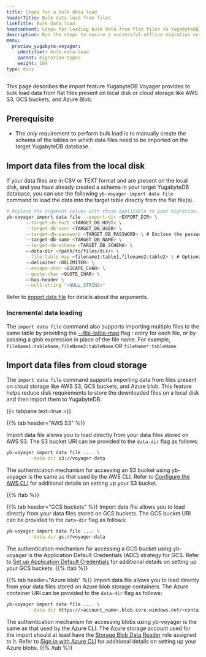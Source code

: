 ```yaml
---
title: Steps for a bulk data load
headerTitle: Bulk data load from files
linkTitle: Bulk data load
headcontent: Steps for loading bulk data from flat files to YugabyteDB using YugabyteDB Voyager.
description: Run the steps to ensure a successful offline migration using YugabyteDB Voyager.
menu:
  preview_yugabyte-voyager:
    identifier: bulk-data-load
    parent: migration-types
    weight: 104
type: docs
---
```



This page describes the import feature YugabyteDB Voyager provides to bulk load data from flat files present on local disk or cloud storage like AWS S3, GCS buckets, and Azure Blob.

## Prerequisite

* The _only_ requirement to perform bulk load is to manually create the schema of the tables on which data files need to be imported on the target YugabyteDB database.

## Import data files from the local disk

If your data files are in CSV or TEXT format and are present on the local disk, and you have already created a schema in your target YugabyteDB database, you can use the following `yb-voyager import data file` command to load the data into the target table directly from the flat file(s).

```sh
# Replace the argument values with those applicable to your migration.
yb-voyager import data file --export-dir <EXPORT_DIR> \
       --target-db-host <TARGET_DB_HOST> \
       --target-db-user <TARGET_DB_USER> \
       --target-db-password <TARGET_DB_PASSWORD> \ # Enclose the password in single quotes if it contains special characters.
       --target-db-name <TARGET_DB_NAME> \
       --target-db-schema <TARGET_DB_SCHEMA> \
       –-data-dir </path/to/files/dir/> \
       --file-table-map <filename1:table1,filename2:table2> \ # Optional arguments as per data format
       --delimiter <DELIMITER> \
       --escape-char <ESCAPE_CHAR> \
       --quote-char <QUOTE_CHAR> \
       –-has-header \
       --null-string "<NULL_STRING>"
```

Refer to [import data file](../../reference/yb-voyager-cli/#import-data-file) for details about the arguments.

### Incremental data loading

The `import data file` command also supports importing multiple files to the same table by providing the [--file-table-map](../../reference/yb-voyager-cli/#file-table-map) flag <fileName>:<tableName> entry for each file, or by passing a glob expression in place of the file name.
For example, `fileName1:tableName,fileName2:tableName` OR `fileName*:tableName`.

## Import data files from cloud storage

The `import data file` command supports importing data from files present on cloud storage like AWS S3, GCS buckets, and Azure blob. This feature helps reduce disk requirements to store the downloaded files on a local disk and then import them to YugabyteDB.

{{< tabpane text=true >}}

  {{% tab header="AWS S3" %}}

Import data file allows you to load directly from your data files stored on AWS S3. The S3 bucket URI can be provided to the `data-dir` flag as follows:

```sh
yb-voyager import data file .... \
        --data-dir s3://voyager-data
```

The authentication mechanism for accessing an S3 bucket using yb-voyager is the same as that used by the AWS CLI. Refer to [Configure the AWS CLI](https://docs.aws.amazon.com/cli/latest/userguide/cli-chap-configure.html) for additional details on setting up your S3 bucket.

  {{% /tab %}}

  {{% tab header="GCS buckets" %}}
Import data file allows you to load directly from your data files stored on GCS buckets. The GCS bucket URI can be provided to the `data-dir` flag as follows:

```sh
yb-voyager import data file .... \
        --data-dir gs://voyager-data
```

The authentication mechanism for accessing a GCS bucket using yb-voyager is the Application Default Credentials (ADC) strategy for GCS. Refer to [Set up Application Default Credentials](https://cloud.google.com/docs/authentication/provide-credentials-adc) for additional details on setting up your GCS buckets.
  {{% /tab %}}

  {{% tab header="Azure blob" %}}
Import data file allows you to load directly from your data files stored on Azure blob storage containers. The Azure container URI can be provided to the `data-dir` flag as follows:

```sh
yb-voyager import data file .... \
        --data-dir https://<account_name>.blob.core.windows.net/<container_name>...
```

The authentication mechanism for accessing blobs using yb-voyager is the same as that used by the Azure CLI. The Azure storage account used for the import should at least have the [Storage Blob Data Reader](https://learn.microsoft.com/en-us/azure/role-based-access-control/built-in-roles#storage-blob-data-reader) role assigned to it.
Refer to [Sign in with Azure CLI](https://learn.microsoft.com/en-us/cli/azure/authenticate-azure-cli) for additional details on setting up your Azure blobs.
  {{% /tab %}}